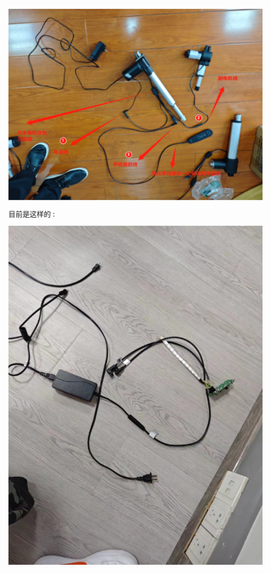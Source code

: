 ![希望将走线该成这样](assets/截图_20231215110231.png)

目前是这样的 :    

  
![](assets/4fd8907afbfe08f1042c632dac7a2b5.jpg)